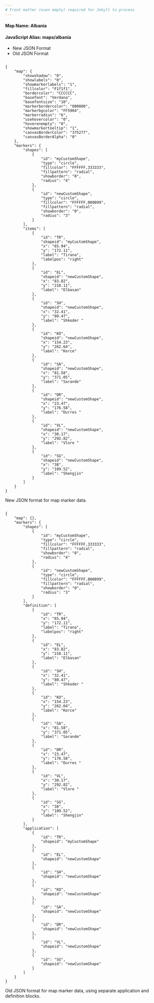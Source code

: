 ```yaml
---
# Front matter (even empty) required for Jekyll to process
---
```


#### Map Name: Albania

#### JavaScript Alias: maps/albania


<div class="code-wrapper">
<ul class='code-tabs'>
    <li class='active'>
        <a data-toggle='new-json'>New JSON Format</a>
    </li>
    <li>
        <a data-toggle='old-json'>Old JSON Format</a>
    </li>
</ul>
<div class='tab-content'>
    
<div class='tab new-json-tab active'>
<pre><code class="language-javascript">
{
    "map": {
        "showshadow": "0",
        "showlabels": "0",
        "showmarkerlabels": "1",
        "fillcolor": "F1f1f1",
        "bordercolor": "CCCCCC",
        "basefont": "Verdana",
        "basefontsize": "10",
        "markerbordercolor": "000000",
        "markerbgcolor": "FF5904",
        "markerradius": "6",
        "usehovercolor": "0",
        "hoveronempty": "0",
        "showmarkertooltip": "1",
        "canvasBorderColor": "375277",
        "canvasBorderAlpha": "0"
    },
    "markers": {
        "shapes": [
            {
                "id": "myCustomShape",
                "type": "circle",
                "fillcolor": "FFFFFF,333333",
                "fillpattern": "radial",
                "showborder": "0",
                "radius": "4"
            },
            {
                "id": "newCustomShape",
                "type": "circle",
                "fillcolor": "FFFFFF,000099",
                "fillpattern": "radial",
                "showborder": "0",
                "radius": "3"
            }
        ],
        "items": [
            {
                "id": "TR",
                "shapeid": "myCustomShape",
                "x": "65.94",
                "y": "172.11",
                "label": "Tirana",
                "labelpos": "right"
            },
            {
                "id": "EL",
                "shapeid": "newCustomShape",
                "x": "83.82",
                "y": "210.11",
                "label": "Elbasan"
            },
            {
                "id": "SH",
                "shapeid": "newCustomShape",
                "x": "32.41",
                "y": "80.47",
                "label": "Shkoder "
            },
            {
                "id": "KO",
                "shapeid": "newCustomShape",
                "x": "154.23",
                "y": "262.64",
                "label": "Korce"
            },
            {
                "id": "SA",
                "shapeid": "newCustomShape",
                "x": "81.58",
                "y": "371.05",
                "label": "Sarande"
            },
            {
                "id": "DR",
                "shapeid": "newCustomShape",
                "x": "23.47",
                "y": "176.58",
                "label": "Durres "
            },
            {
                "id": "VL",
                "shapeid": "newCustomShape",
                "x": "30.17",
                "y": "292.82",
                "label": "Vlore "
            },
            {
                "id": "SG",
                "shapeid": "newCustomShape",
                "x": "38",
                "y": "109.52",
                "label": "Shengjin"
            }
        ]
    }
}
</code></pre>


<p class='text-success'>New JSON format for map marker data.</p>

</div>
<div class='tab old-json-tab'>
<pre><code class="language-javascript">
{
    "map": {},
    "markers": {
        "shapes": [
            {
                "id": "myCustomShape",
                "type": "circle",
                "fillcolor": "FFFFFF,333333",
                "fillpattern": "radial",
                "showborder": "0",
                "radius": "4"
            },
            {
                "id": "newCustomShape",
                "type": "circle",
                "fillcolor": "FFFFFF,000099",
                "fillpattern": "radial",
                "showborder": "0",
                "radius": "3"
            }
        ],
        "definition": [
            {
                "id": "TR",
                "x": "65.94",
                "y": "172.11",
                "label": "Tirana",
                "labelpos": "right"
            },
            {
                "id": "EL",
                "x": "83.82",
                "y": "210.11",
                "label": "Elbasan"
            },
            {
                "id": "SH",
                "x": "32.41",
                "y": "80.47",
                "label": "Shkoder "
            },
            {
                "id": "KO",
                "x": "154.23",
                "y": "262.64",
                "label": "Korce"
            },
            {
                "id": "SA",
                "x": "81.58",
                "y": "371.05",
                "label": "Sarande"
            },
            {
                "id": "DR",
                "x": "23.47",
                "y": "176.58",
                "label": "Durres "
            },
            {
                "id": "VL",
                "x": "30.17",
                "y": "292.82",
                "label": "Vlore "
            },
            {
                "id": "SG",
                "x": "38",
                "y": "109.52",
                "label": "Shengjin"
            }
        ],
        "application": [
            {
                "id": "TR",
                "shapeid": "myCustomShape"
            },
            {
                "id": "EL",
                "shapeid": "newCustomShape"
            },
            {
                "id": "SH",
                "shapeid": "newCustomShape"
            },
            {
                "id": "KO",
                "shapeid": "newCustomShape"
            },
            {
                "id": "SA",
                "shapeid": "newCustomShape"
            },
            {
                "id": "DR",
                "shapeid": "newCustomShape"
            },
            {
                "id": "VL",
                "shapeid": "newCustomShape"
            },
            {
                "id": "SG",
                "shapeid": "newCustomShape"
            }
        ]
    }
}
</code></pre>


<p class='text-success'>Old JSON format for map marker data, using separate application and definition blocks.</p>

</div>
    
</div>
</div>
